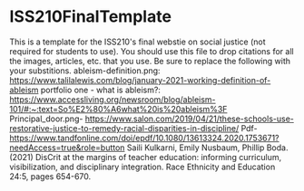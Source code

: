 # ISS210FinalTemplate
This is a template for the ISS210's final webstie on social justice (not required for students to use).
You should use this file to drop citations for all the images, articles, etc. that you use. 
Be sure to replace the following with your substitions.
ableism-definition.png: https://www.talilalewis.com/blog/january-2021-working-definition-of-ableism
portfolio one - what is ableism?: https://www.accessliving.org/newsroom/blog/ableism-101/#:~:text=So%E2%80%A6what%20is%20ableism%3F
Principal_door.png- https://www.salon.com/2019/04/21/these-schools-use-restorative-justice-to-remedy-racial-disparities-in-discipline/ 
Pdf- https://www.tandfonline.com/doi/epdf/10.1080/13613324.2020.1753671?needAccess=true&role=button Saili Kulkarni, Emily Nusbaum, Phillip Boda. (2021) DisCrit at the margins of teacher education: informing curriculum, visibilization, and disciplinary integration. Race Ethnicity and Education 24:5, pages 654-670. 
